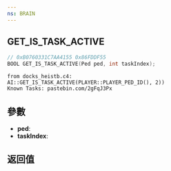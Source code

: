 ```yaml
---
ns: BRAIN
---
```

## GET_IS_TASK_ACTIVE

```c
// 0xB0760331C7AA4155 0x86FDDF55
BOOL GET_IS_TASK_ACTIVE(Ped ped, int taskIndex);
```

```
from docks_heistb.c4:  
AI::GET_IS_TASK_ACTIVE(PLAYER::PLAYER_PED_ID(), 2))  
Known Tasks: pastebin.com/2gFqJ3Px  
```

## 參數
* **ped**: 
* **taskIndex**: 

## 返回值
